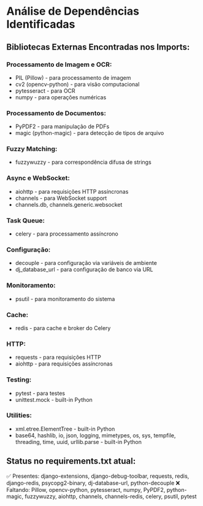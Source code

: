 # Análise de Dependências Identificadas

## Bibliotecas Externas Encontradas nos Imports:

### Processamento de Imagem e OCR:
- PIL (Pillow) - para processamento de imagem
- cv2 (opencv-python) - para visão computacional
- pytesseract - para OCR
- numpy - para operações numéricas

### Processamento de Documentos:
- PyPDF2 - para manipulação de PDFs
- magic (python-magic) - para detecção de tipos de arquivo

### Fuzzy Matching:
- fuzzywuzzy - para correspondência difusa de strings

### Async e WebSocket:
- aiohttp - para requisições HTTP assíncronas
- channels - para WebSocket support
- channels.db, channels.generic.websocket

### Task Queue:
- celery - para processamento assíncrono

### Configuração:
- decouple - para configuração via variáveis de ambiente
- dj_database_url - para configuração de banco via URL

### Monitoramento:
- psutil - para monitoramento do sistema

### Cache:
- redis - para cache e broker do Celery

### HTTP:
- requests - para requisições HTTP
- aiohttp - para requisições assíncronas

### Testing:
- pytest - para testes
- unittest.mock - built-in Python

### Utilities:
- xml.etree.ElementTree - built-in Python
- base64, hashlib, io, json, logging, mimetypes, os, sys, tempfile, threading, time, uuid, urllib.parse - built-in Python

## Status no requirements.txt atual:
✅ Presentes: django-extensions, django-debug-toolbar, requests, redis, django-redis, psycopg2-binary, dj-database-url, python-decouple
❌ Faltando: Pillow, opencv-python, pytesseract, numpy, PyPDF2, python-magic, fuzzywuzzy, aiohttp, channels, channels-redis, celery, psutil, pytest

